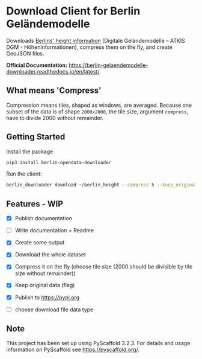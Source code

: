 
# Download Client for Berlin Geländemodelle

Downloads [Berlins' height information](https://www.stadtentwicklung.berlin.de/geoinformation/landesvermessung/atkis/de/dgm.shtml) (Digitale Geländemodelle – ATKIS DGM - Höheninformationen), compress them on the fly, and create GeoJSON files.

**Official Documentation:** https://berlin-gelaendemodelle-downloader.readthedocs.io/en/latest/


## What means 'Compress'

Compression means tiles, shaped as windows, are averaged. Because one subset of the data is of shape `2000x2000`, the tile size, argument `compress`, have to divide 2000 without remainder.


## Getting Started

Install the package
```bash
pip3 install berlin-opendata-downloader
```

Run the client:
```bash
berlin_downloader download ~/berlin_height --compress 5 --keep_original
```


## Features - WIP

- [x] Publish documentation
- [ ] Write documentation + Readme
- [x] Create some output
- [x] Download the whole dataset
- [x] Compress it on the fly (choose tile size (2000 should be divisible by tile size without remainder))
- [x] Keep original data (flag)
- [x] Publish to https://pypi.org
- [ ] choose download file data type


## Note

This project has been set up using PyScaffold 3.2.3. For details and usage
information on PyScaffold see https://pyscaffold.org/.

